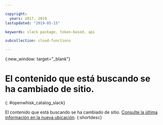 ```yaml
---

copyright:
  years: 2017, 2019
lastupdated: "2019-05-15"

keywords: slack package, token-based, api

subcollection: cloud-functions

---
```


{:new_window: target="_blank"}
# El contenido que está buscando se ha cambiado de sitio.
{: #openwhisk_catalog_slack}

El contenido que está buscando se ha cambiado de sitio. [Consulte la última información en la nueva ubicación](/docs/openwhisk?topic=cloud-functions-pkg_slack).
{:shortdesc}
